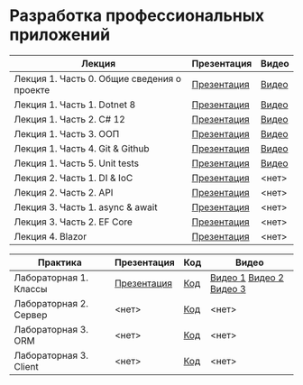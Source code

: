 # Разработка профессиональных приложений

|Лекция|Презентация|Видео|
|--|--|--|
|Лекция 1. Часть 0. Общие сведения о проекте|[Презентация](https://github.com/appinfd/enterprise-development-lectures/blob/main/Lectures/Lecture%201/%D0%9B%D0%B5%D0%BA%D1%86%D0%B8%D1%8F%201.%20%D0%A7%D0%B0%D1%81%D1%82%D1%8C%200.%20%D0%9E%D0%B1%D1%89%D0%B8%D0%B5%20%D1%81%D0%B2%D0%B5%D0%B4%D0%B5%D0%BD%D0%B8%D1%8F%20%D0%BE%20%D0%BF%D1%80%D0%BE%D0%B5%D0%BA%D1%82%D0%B5.pptx)|[Видео](https://disk.yandex.ru/i/VSPS51YKu1gwyg)|
|Лекция 1. Часть 1. Dotnet 8|[Презентация](https://github.com/appinfd/enterprise-development-lectures/blob/main/Lectures/Lecture%201/%D0%9B%D0%B5%D0%BA%D1%86%D0%B8%D1%8F%201.%20%D0%A7%D0%B0%D1%81%D1%82%D1%8C%201.%20Dotnet%208.pptx)|[Видео](https://disk.yandex.ru/i/yigSX1XdkXoQ0g)|
|Лекция 1. Часть 2. С# 12|[Презентация](https://github.com/appinfd/enterprise-development-lectures/blob/main/Lectures/Lecture%201/%D0%9B%D0%B5%D0%BA%D1%86%D0%B8%D1%8F%201.%20%D0%A7%D0%B0%D1%81%D1%82%D1%8C%202.%20%D0%A1%23%2012.pptx)|[Видео](https://disk.yandex.ru/i/rk6oe1S713m-4w)|
|Лекция 1. Часть 3. ООП|[Презентация](https://github.com/appinfd/enterprise-development-lectures/blob/main/Lectures/Lecture%201/%D0%9B%D0%B5%D0%BA%D1%86%D0%B8%D1%8F%201.%20%D0%A7%D0%B0%D1%81%D1%82%D1%8C%203.%20%D0%9E%D0%9E%D0%9F.pptx)|[Видео](https://disk.yandex.ru/i/cVHzvGkoeYyLkA)|
|Лекция 1. Часть 4. Git & Github|[Презентация](https://github.com/appinfd/enterprise-development-lectures/blob/main/Lectures/Lecture%201/%D0%9B%D0%B5%D0%BA%D1%86%D0%B8%D1%8F%201.%20%D0%A7%D0%B0%D1%81%D1%82%D1%8C%204.%20Git%20%26%20Github.pptx)|[Видео](https://disk.yandex.ru/i/47ZxVxYkWIE5Mw)|
|Лекция 1. Часть 5. Unit tests|[Презентация](https://github.com/appinfd/enterprise-development-lectures/blob/main/Lectures/Lecture%201/%D0%9B%D0%B5%D0%BA%D1%86%D0%B8%D1%8F%201.%20%D0%A7%D0%B0%D1%81%D1%82%D1%8C%205.%20Unit%20tests.pptx)|[Видео](https://disk.yandex.ru/i/ZGMdhAQJocUCcQ)|
|Лекция 2. Часть 1. DI & IoC |[Презентация](https://github.com/appinfd/enterprise-development-lectures/blob/main/Lectures/Lecture%202/%D0%9B%D0%B5%D0%BA%D1%86%D0%B8%D1%8F%202.%20%D0%A7%D0%B0%D1%81%D1%82%D1%8C%201.%20DI%26IoC.pptx)|<нет>|
|Лекция 2. Часть 2. API |[Презентация](https://github.com/appinfd/enterprise-development-lectures/blob/main/Lectures/Lecture%202/%D0%9B%D0%B5%D0%BA%D1%86%D0%B8%D1%8F%202.%20%D0%A7%D0%B0%D1%81%D1%82%D1%8C%202.%20API.pptx)|<нет>|
|Лекция 3. Часть 1. async & await |[Презентация](https://github.com/appinfd/enterprise-development-lectures/blob/main/Lectures/Lecture%203/%D0%9B%D0%B5%D0%BA%D1%86%D0%B8%D1%8F%203.%20%D0%A7%D0%B0%D1%81%D1%82%D1%8C%201.%20async%26await.pptx)|<нет>|
|Лекция 3. Часть 2. EF Core |[Презентация](https://github.com/appinfd/enterprise-development-lectures/blob/main/Lectures/Lecture%203/%D0%9B%D0%B5%D0%BA%D1%86%D0%B8%D1%8F%203.%20%D0%A7%D0%B0%D1%81%D1%82%D1%8C%202.%20EF%20Core.pptx)|<нет>|
|Лекция 4. Blazor |[Презентация](https://github.com/appinfd/enterprise-development-lectures/blob/main/Lectures/Lecture%204/%D0%9B%D0%B5%D0%BA%D1%86%D0%B8%D1%8F%204.%20Blazor.pptx)|<нет>|

|Практика|Презентация|Код|Видео|
|--|--|--|--|
|Лабораторная 1. Классы|[Презентация](https://github.com/appinfd/enterprise-development-lectures/blob/main/Lectures/Practice%201/%D0%9F%D1%80%D0%B0%D0%BA%D1%82%D0%B8%D0%BA%D0%B0%201.%20%D0%A7%D0%B0%D1%81%D1%82%D1%8C%200.%20%D0%9E%D0%B1%D1%89%D0%B8%D0%B5%20%D1%81%D0%B2%D0%B5%D0%B4%D0%B5%D0%BD%D0%B8%D1%8F.pptx)|[Код](https://github.com/appinfd/enterprise-development-samples/pull/1)|[Видео 1](https://disk.yandex.ru/i/xB_xiOwYFmY6mQ) [Видео 2](https://disk.yandex.ru/i/5yuQApxp-wYhSw) [Видео 3](https://disk.yandex.ru/i/H_iIelL-pGsfbA)|
|Лабораторная 2. Сервер|<нет>|[Код](https://github.com/appinfd/enterprise-development-samples/pull/2)|<нет>|
|Лабораторная 3. ORM|<нет>|[Код](https://github.com/appinfd/enterprise-development-samples/pull/3)|<нет>|
|Лабораторная 3. Client|<нет>|[Код](https://github.com/appinfd/enterprise-development-samples/pull/4)|<нет>|
